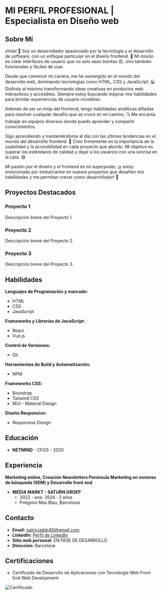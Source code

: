 # MI PERFIL PROFESIONAL | Especialista en Diseño web

## Sobre Mí

¡Hola! 👋 Soy un desarrollador apasionado por la tecnología y el desarrollo de software, con un enfoque particular en el diseño frontend. 🎨 Mi misión es crear interfaces de usuario que no solo sean bonitas 😍, sino también funcionales y fáciles de usar.

Desde que comencé mi carrera, me he sumergido en el mundo del desarrollo web, dominando tecnologías como HTML, CSS y JavaScript. 💻 Disfruto al máximo transformando ideas creativas en productos web interactivos y accesibles. Siempre estoy buscando mejorar mis habilidades para brindar experiencias de usuario increíbles.

Además de ser un ninja del frontend, tengo habilidades analíticas afiladas para resolver cualquier desafío que se cruce en mi camino. 🔍 Me encanta trabajar en equipos diversos donde puedo aprender y compartir conocimientos.

Sigo aprendiendo y manteniéndome al día con las últimas tendencias en el mundo del desarrollo frontend. 🌟 Creo firmemente en la importancia de la usabilidad y la accesibilidad en cada proyecto que abordo. Mi objetivo es superar los estándares de calidad y dejar a los usuarios con una sonrisa en la cara. 😄

Mi pasión por el diseño y el frontend es mi superpoder, ¡y estoy emocionado por embarcarme en nuevos proyectos que desafíen mis habilidades y me permitan crecer como desarrollador! 🚀

## Proyectos Destacados

### Proyecto 1

Descripción breve del Proyecto 1.

### Proyecto 2

Descripción breve del Proyecto 2.

### Proyecto 3

Descripción breve del Proyecto 3.

## Habilidades

**Lenguajes de Programación y marcado:**

- HTML
- CSS
- JavaScript

**Frameworks y Librerías de JavaScript:**

- React
- Vue.js

**Control de Versiones:**

- Git

**Herramientas de Build y Automatización:**

- NPM

**Frameworks CSS:**

- Bootstrap
- Tailwind CSS
- MUI - Material Design

**Diseño Responsivo:**

- Responsive Design

## Educación

- **NETMIND** - CFGS - 2020

## Experiencia

**Marketing online, Creación Newsletters Península Marketing en motores de búsqueda (SEM) y Desarrollo front end**

- **MEDIA MARKT - SATURN GROEP**
  - 2022 - ene. 2024 · 2 años
  - Poligono Mas Blau, Barcelona

## Contacto

- **Email:** [patriciaddc80@gmail.com](mailto:patriciaddc80@gmail.com)
- **LinkedIn:** [Perfil de LinkedIn](URL_DE_TU_PERFIL_LINKEDIN)
- **Sitio web personal:** EN FASE DE DESARROLLO
- **Dirección:** Barcelona

## Certificaciones

- Certificado de Desarrollo de Aplicaciones con Tecnología Web Front End Web Development

![Certificado](URL_DE_LA_IMAGEN_DEL_CERTIFICADO)


